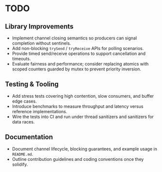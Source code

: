 # TODO

## Library Improvements
- Implement channel closing semantics so producers can signal completion without sentinels.
- Add non-blocking `trySend` / `tryReceive` APIs for polling scenarios.
- Provide timed send/receive operations to support cancellation and timeouts.
- Evaluate fairness and performance; consider replacing atomics with scoped counters guarded by mutex to prevent priority inversion.

## Testing & Tooling
- Add stress tests covering high contention, slow consumers, and buffer edge cases.
- Introduce benchmarks to measure throughput and latency versus reference implementations.
- Wire the tests into CI and run under thread sanitizers and sanitizers for data races.

## Documentation
- Document channel lifecycle, blocking guarantees, and example usage in `README.md`.
- Outline contribution guidelines and coding conventions once they solidify.
